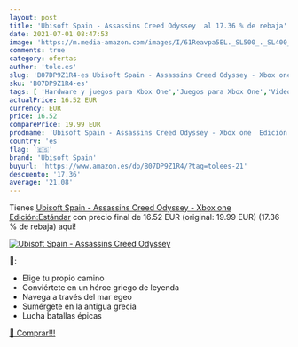 ```yaml
---
layout: post
title: 'Ubisoft Spain - Assassins Creed Odyssey  al 17.36 % de rebaja'
date: 2021-07-01 08:47:53
image: 'https://m.media-amazon.com/images/I/61Reavpa5EL._SL500_._SL400_.jpg'
comments: true
category: ofertas
author: 'tole.es'
slug: 'B07DP9Z1R4-es Ubisoft Spain - Assassins Creed Odyssey - Xbox one...'
sku: 'B07DP9Z1R4-es'
tags: [ 'Hardware y juegos para Xbox One','Juegos para Xbox One','Videojuegos','ubisoft spain','xbox', ]
actualPrice: 16.52 EUR
currency: EUR
price: 16.52
comparePrice: 19.99 EUR
prodname: 'Ubisoft Spain - Assassins Creed Odyssey - Xbox one  Edición:Estándar'
country: 'es'
flag: '🇪🇸'
brand: 'Ubisoft Spain'
buyurl: 'https://www.amazon.es/dp/B07DP9Z1R4/?tag=tolees-21'
descuento: '17.36'
average: '21.08'
---
```


Tienes [Ubisoft Spain - Assassins Creed Odyssey - Xbox one  Edición:Estándar](https://www.amazon.es/dp/B07DP9Z1R4/?tag=tolees-21) con precio final de  16.52 EUR (original: 19.99 EUR) (17.36 %  de rebaja) aqui!

[![Ubisoft Spain - Assassins Creed Odyssey ](https://m.media-amazon.com/images/I/61Reavpa5EL._SL500_._SL400_.jpg)](https://www.amazon.es/dp/B07DP9Z1R4/?tag=tolees-21)

🔎:

- Elige tu propio camino
- Conviértete en un héroe griego de leyenda
- Navega a través del mar egeo
- Sumérgete en la antigua grecia
- Lucha batallas épicas

[🛒 Comprar!!!](https://www.amazon.es/dp/B07DP9Z1R4/?tag=tolees-21)
